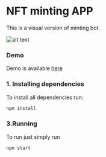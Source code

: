 # NFT minting APP 
This is a visual version of minting bot.

![alt text](https://i.imgur.com/PE2Zz2v.jpg)

### Demo
Demo is available [here](https://webbynft.github.io/nft-minting-app/)

### 1. Installing dependencies
To install all dependencies run:
```sh 
npm install
```

### 3.Running
To run just simply run 

```sh
npm start
```

